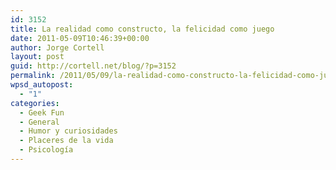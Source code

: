 ```yaml
---
id: 3152
title: La realidad como constructo, la felicidad como juego
date: 2011-05-09T10:46:39+00:00
author: Jorge Cortell
layout: post
guid: http://cortell.net/blog/?p=3152
permalink: /2011/05/09/la-realidad-como-constructo-la-felicidad-como-juego/
wpsd_autopost:
  - "1"
categories:
  - Geek Fun
  - General
  - Humor y curiosidades
  - Placeres de la vida
  - Psicología
---
```

